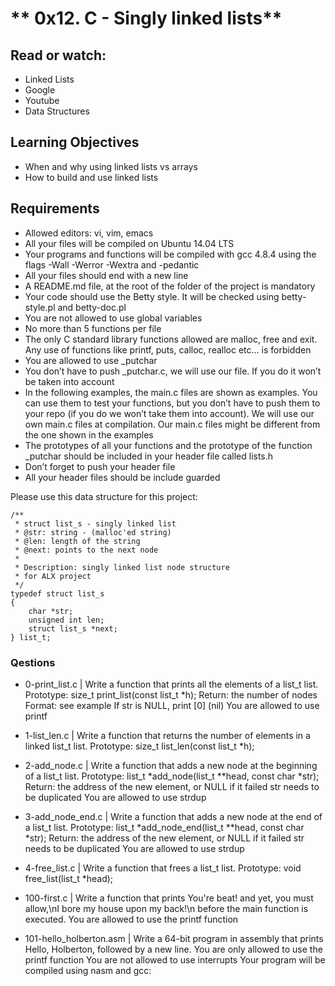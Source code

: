 # ** 0x12. C - Singly linked lists**

## Read or watch:

- Linked Lists
- Google
- Youtube
- Data Structures

## Learning Objectives

- When and why using linked lists vs arrays
- How to build and use linked lists

## Requirements

- Allowed editors: vi, vim, emacs
- All your files will be compiled on Ubuntu 14.04 LTS
- Your programs and functions will be compiled with gcc 4.8.4 using the flags -Wall -Werror -Wextra and -pedantic
- All your files should end with a new line
- A README.md file, at the root of the folder of the project is mandatory
- Your code should use the Betty style. It will be checked using betty-style.pl and betty-doc.pl
- You are not allowed to use global variables
- No more than 5 functions per file
- The only C standard library functions allowed are malloc, free and exit. Any use of functions like printf, puts, calloc, realloc etc… is forbidden
- You are allowed to use \_putchar
- You don’t have to push \_putchar.c, we will use our file. If you do it won’t be taken into account
- In the following examples, the main.c files are shown as examples. You can use them to test your functions, but you don’t have to push them to your repo (if you do we won’t take them into account). We will use our own main.c files at compilation. Our main.c files might be different from the one shown in the examples
- The prototypes of all your functions and the prototype of the function \_putchar should be included in your header file called lists.h
- Don’t forget to push your header file
- All your header files should be include guarded

Please use this data structure for this project:

```
/**
 * struct list_s - singly linked list
 * @str: string - (malloc'ed string)
 * @len: length of the string
 * @next: points to the next node
 *
 * Description: singly linked list node structure
 * for ALX project
 */
typedef struct list_s
{
    char *str;
    unsigned int len;
    struct list_s *next;
} list_t;

```

### Qestions

- 0-print_list.c | Write a function that prints all the elements of a list_t list.
  Prototype: size_t print_list(const list_t \*h);
  Return: the number of nodes
  Format: see example
  If str is NULL, print [0] (nil)
  You are allowed to use printf

- 1-list_len.c | Write a function that returns the number of elements in a linked list_t list.
  Prototype: size_t list_len(const list_t \*h);

- 2-add_node.c | Write a function that adds a new node at the beginning of a list_t list.
  Prototype: list_t *add_node(list_t \*\*head, const char *str);
  Return: the address of the new element, or NULL if it failed
  str needs to be duplicated
  You are allowed to use strdup

- 3-add_node_end.c | Write a function that adds a new node at the end of a list_t list.
  Prototype: list_t *add_node_end(list_t \*\*head, const char *str);
  Return: the address of the new element, or NULL if it failed
  str needs to be duplicated
  You are allowed to use strdup

- 4-free_list.c | Write a function that frees a list_t list.
  Prototype: void free_list(list_t \*head);

- 100-first.c | Write a function that prints You're beat! and yet, you must allow,\nI bore my house upon my back!\n before the main function is executed.
  You are allowed to use the printf function

- 101-hello_holberton.asm | Write a 64-bit program in assembly that prints Hello, Holberton, followed by a new line.
  You are only allowed to use the printf function
  You are not allowed to use interrupts
  Your program will be compiled using nasm and gcc:
